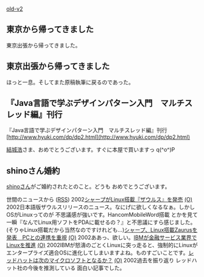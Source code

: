 [old-v2](ig020625-orig.html)

## 東京から帰ってきました

東京出張から帰ってきました。






## 東京出張から帰ってきました


ほっと一息。そしてまた原稿執筆に戻るのであった。

## 『Java言語で学ぶデザインパターン入門　マルチスレッド編』刊行

『Java言語で学ぶデザインパターン入門　マルチスレッド編』刊行
  [http://www.hyuki.com/dp/dp2.html](http://www.hyuki.com/dp/dp2.html)


[結城浩](http://www.hyuki.com/)さま、おめでとうございます。すぐに本屋で買いますっ
q(^o^)P

## shinoさん婚約



[shinoさん](http://www.freedomcat.com/diary/)がご婚約されたとのこと。どうも おめでとうございます。



世間のニュースから ([RSS](ig020625-news.xml)) 2002[シャープがLinux搭載『ザウルス』を発売](http://japan.cnet.com/News/Infostand/Item/2002-0624-J-1.html) [(O)](http://japan.cnet.com/News/Infostand/Item/2002-0624-J-1.html) 2002日本語版ザウルスリリースのニュース。なにげに欲しくなるなぁ。しかしOSがLinuxってのが 不思議感が強いです。HancomMobileWord搭載 とかを見て 一瞬『なんでLinux用ソフトをPDAに載せるの？』と不思議にすら感じました。(そりゃLinux搭載だから当然なのですけれども…)[シャープ、Linux搭載Zaurusを発表　PCとの連携を重視](http://www.zdnet.co.jp/news/0206/24/njbt_05.html) [(O)](http://www.zdnet.co.jp/news/0206/24/njbt_05.html) 2002ああっ、欲しい。[IBMが金融サービス業界でLinuxを推進](http://japan.cnet.com/Enterprise/News/2002/Item/020621-4.html) [(O)](http://japan.cnet.com/Enterprise/News/2002/Item/020621-4.html) 2002IBMが怒濤のごとくLinuxに突っ走ると、強制的にLinuxがエンタープライズ適合OSに進化してしまいますよね。ものすごいことです。[レッドハットは次のマイクロソフトとなるか？](http://www.zdnet.co.jp/enterprise/0206/24/02062402.html) [(O)](http://www.zdnet.co.jp/enterprise/0206/24/02062402.html) 2002過去を振り返り レッドハット社の今後を推測している 面白い記事でした。